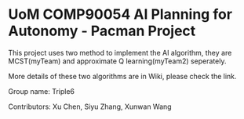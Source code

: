 # UoM COMP90054 AI Planning for Autonomy - Pacman Project

This project uses two method to implement the AI algorithm, they are MCST(myTeam) and approximate Q learning(myTeam2) seperately.

More details of these two algorithms are in Wiki, please check the link.

Group name: Triple6

Contributors: Xu Chen, Siyu Zhang, Xunwan Wang

